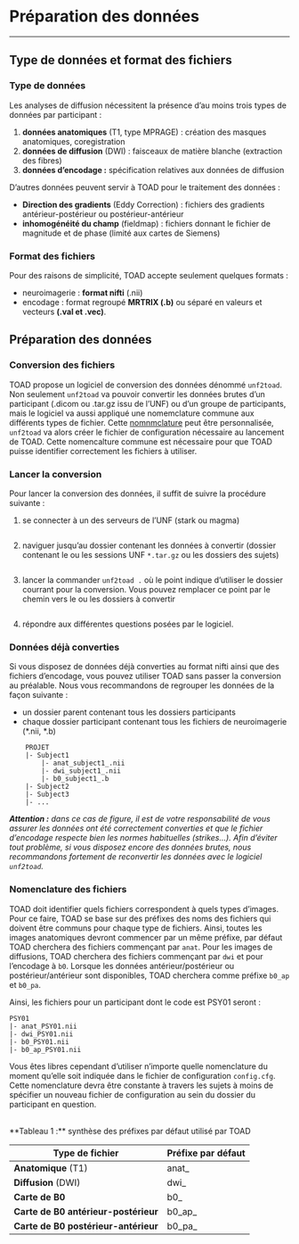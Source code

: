 # Préparation des données
---

## Type de données et format des fichiers

### Type de données 

Les analyses de diffusion nécessitent la présence d’au moins trois types de données par participant :

1. **données anatomiques** (T1, type MPRAGE) : création des masques anatomiques, coregistration
2. **données de diffusion** (DWI) : faisceaux de matière blanche (extraction des fibres)
3. **données d’encodage :** spécification relatives aux données de diffusion

D’autres données peuvent servir à TOAD pour le traitement des données :

- **Direction des gradients** (Eddy Correction) : fichiers des gradients antérieur-postérieur ou postérieur-antérieur
- **inhomogénéité du champ** (fieldmap) : fichiers donnant le fichier de magnitude et de phase (limité aux cartes de Siemens)

### Format des fichiers

Pour des raisons de simplicité, TOAD accepte seulement quelques formats :

- neuroimagerie : **format nifti** (.nii) 
- encodage :  format regroupé **MRTRIX (.b)** ou séparé en valeurs et vecteurs **(.val et .vec)**.


## Préparation des données 

### Conversion des fichiers

TOAD propose un logiciel de conversion des données dénommé `unf2toad`. 
Non seulement `unf2toad` va pouvoir convertir les données brutes d’un participant (.dicom ou .tar.gz issu de l’UNF) ou d’un groupe de participants, mais le logiciel va aussi appliqué une nomemclature commune aux différents types de fichier.
Cette [nomnmclature](#nomenclature) peut être personnalisée, `unf2toad` va alors créer le fichier de configuration nécessaire au lancement de TOAD. 
Cette nomencalture commune est nécessaire pour que TOAD puisse identifier correctement les fichiers à utiliser. 

### Lancer la conversion

Pour lancer la conversion des données, il suffit de suivre la procédure suivante :

1. se connecter à un des serveurs de l’UNF (stark ou magma)

    ```# ssh -Y usersname@stark.criugm.ca
    ```

2. naviguer jusqu’au dossier contenant les données à convertir (dossier contenant le ou les sessions UNF `*.tar.gz` ou les dossiers des sujets) 
    
    ```# cd /grpname/username/projectname
    ```

3. lancer la commander `unf2toad .` où le point indique d’utiliser le dossier courrant pour la conversion. Vous pouvez remplacer ce point par le chemin vers le ou les dossiers à convertir
    
    ```# unf2toad .
    ```

4. répondre aux différentes questions posées par le logiciel. 


### Données déjà converties

Si vous disposez de données déjà converties au format nifti ainsi que des fichiers d’encodage, vous pouvez utiliser TOAD sans passer la conversion au préalable.
Nous vous recommandons de regrouper les données de la façon suivante :

- un dossier parent contenant tous les dossiers participants
- chaque dossier participant contenant tous les fichiers de neuroimagerie (\*.nii, \*.b) 

```shell
    PROJET  
    |- Subject1  
        |- anat_subject1_.nii  
        |- dwi_subject1_.nii  
        |- b0_subject1_.b  
    |- Subject2  
    |- Subject3  
    |- ...  
```
    
***Attention :*** *dans ce cas de figure, il est de votre responsabilité de vous assurer les données ont été correctement converties et que le fichier d’encodage respecte bien les normes habituelles (strikes...). 
Afin d’éviter tout problème, si vous disposez encore des données brutes, nous recommandons fortement de reconvertir les données avec le logiciel `unf2toad`.*


### <a name="nomenclature"></a> Nomenclature des fichiers

TOAD doit identifier quels fichiers correspondent à quels types d’images. 
Pour ce faire, TOAD se base sur des préfixes des noms des fichiers qui doivent être communs pour chaque type de fichiers.
Ainsi, toutes les images anatomiques devront commencer par un même préfixe, par défaut TOAD cherchera des fichiers commençant par `anat`.
Pour les images de diffusions, TOAD cherchera des fichiers commençant par `dwi` et pour l’encodage à `b0`. 
Lorsque les données antérieur/postérieur ou postérieur/antérieur sont disponibles, TOAD cherchera comme préfixe `b0_ap` et `b0_pa`.

Ainsi, les fichiers pour un participant dont le code est PSY01 seront :
```shell
PSY01
|- anat_PSY01.nii
|- dwi_PSY01.nii
|- b0_PSY01.nii
|- b0_ap_PSY01.nii
```

Vous êtes libres cependant d’utiliser n’importe quelle nomenclature du moment qu’elle soit indiquée dans le fichier de configuration `config.cfg`. 
Cette nomenclature devra être constante à travers les sujets à moins de spécifier un nouveau fichier de configuration au sein du dossier du participant en question.

<br/>
**Tableau 1 :** synthèse des préfixes par défaut utilisé par TOAD

| Type de fichier                       | Préfixe par défaut    |
|---------------------------------------|-----------------------|
| **Anatomique** (T1)                   | anat_                 |
| **Diffusion** (DWI)                   | dwi_                  |
| **Carte de B0**                       | b0_                   |
| **Carte de B0 antérieur-postérieur**  | b0_ap_                |
| **Carte de B0 postérieur-antérieur**  | b0_pa_                |

